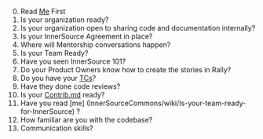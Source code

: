 0. Read [Me](Is-your-organization-ready-for-InnerSource) First
1. Is your organization ready?
  1. Is your organization open to sharing code and documentation internally?
  1. Is your InnerSource Agreement in place?
  1. Where will Mentorship conversations happen?
1. Is your Team Ready?
  1. Have you seen InnerSource 101?
  1. Do your Product Owners know how to create the stories in Rally?
  1. Do you have your [TCs](SoYouWantToBeATC)? 
  1. Have they done code reviews?
  1. Is your [Contrib.md](CreatingAContribMd) ready?
  1. Have you read [me] (InnerSourceCommons/wiki/Is-your-team-ready-for-InnerSource) ?
1. How familiar are you with the codebase?
1. Communication skills?